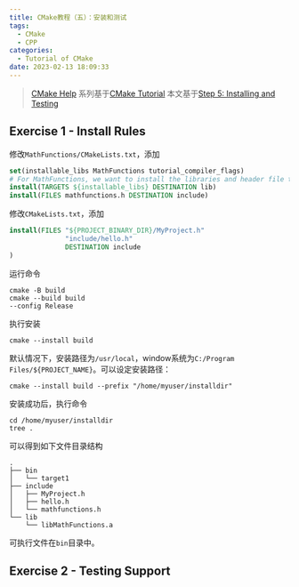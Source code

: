 ```yaml
---
title: CMake教程（五）：安装和测试
tags:
  - CMake
  - CPP
categories:
  - Tutorial of CMake
date: 2023-02-13 18:09:33
---
```



> [CMake Help](https://cmake.org/cmake/help/latest/)
> 系列基于[CMake Tutorial](https://cmake.org/cmake/help/latest/guide/tutorial/index.html)
> 本文基于[Step 5: Installing and Testing](https://cmake.org/cmake/help/latest/guide/tutorial/Installing%20and%20Testing.html)

<!-- more -->

## Exercise 1 - Install Rules

修改`MathFunctions/CMakeLists.txt`，添加

```cmake
set(installable_libs MathFunctions tutorial_compiler_flags)
# For MathFunctions, we want to install the libraries and header file to the lib and include directories respectively.
install(TARGETS ${installable_libs} DESTINATION lib)
install(FILES mathfunctions.h DESTINATION include)
```

修改`CMakeLists.txt`，添加

```cmake
install(FILES "${PROJECT_BINARY_DIR}/MyProject.h"
              "include/hello.h"
              DESTINATION include
)
```

运行命令

```shell
cmake -B build
cmake --build build
--config Release
```

执行安装

```shell
cmake --install build
```

默认情况下，安装路径为`/usr/local`，window系统为`C:/Program Files/${PROJECT_NAME}`。可以设定安装路径：

```shell
cmake --install build --prefix "/home/myuser/installdir" 
```

安装成功后，执行命令

```shell
cd /home/myuser/installdir
tree .
```

可以得到如下文件目录结构

```tree
.
├── bin
│   └── target1
├── include
│   ├── MyProject.h
│   ├── hello.h
│   └── mathfunctions.h
└── lib
    └── libMathFunctions.a
```

可执行文件在`bin`目录中。

## Exercise 2 - Testing Support
